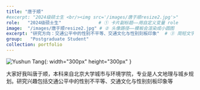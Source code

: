 ```yaml
---
title: "唐于顺"
#excerpt: "2024级硕士生 <br/><img src='/images/唐于顺resize2.jpg'>"
role:   "2024级硕士生"              # ① 卡片副标题——用自定义变量 role
image:  "/images/唐于顺resize2.jpg" # ② 头像路径——模板会渲染成小圆图
excerpt: "研究方向：交通公平中的性别不平等、交通文化与性别刻板印象"  # ③ 简短文字摘要
group:   "Postgraduate Student" 
collection: portfolio
---
```



![Yushun Tang](/images/唐于顺.jpg){: width="300px" height="300px" }

大家好我叫唐于顺，本科来自北京大学城市与环境学院，专业是人文地理与城乡规划。研究兴趣包括交通公平中的性别不平等、交通文化与性别刻板印象等

